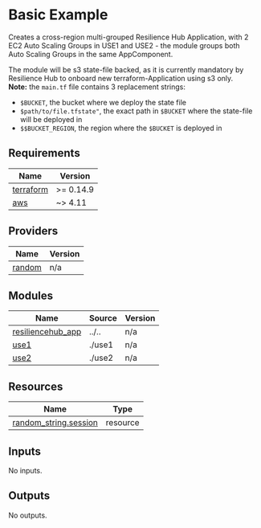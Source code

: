 <!-- BEGIN_TF_DOCS -->
# Basic Example

Creates a cross-region multi-grouped Resilience Hub Application, with 2 EC2 Auto Scaling Groups in USE1 and USE2 - the module groups both \
Auto Scaling Groups in the same AppComponent.

The module will be s3 state-file backed, as it is currently mandatory by Resilience Hub to onboard new terraform-Application using s3 only.\
**Note:** the `main.tf` file contains 3 replacement strings:
- `$BUCKET`, the bucket where we deploy the state file
- `$path/to/file.tfstate"`, the exact path in `$BUCKET` where the state-file will be deployed in
- `$$BUCKET_REGION`, the region where the `$BUCKET` is deployed in

## Requirements

| Name | Version |
|------|---------|
| <a name="requirement_terraform"></a> [terraform](#requirement\_terraform) | >= 0.14.9 |
| <a name="requirement_aws"></a> [aws](#requirement\_aws) | ~> 4.11 |

## Providers

| Name | Version |
|------|---------|
| <a name="provider_random"></a> [random](#provider\_random) | n/a |

## Modules

| Name | Source | Version |
|------|--------|---------|
| <a name="module_resiliencehub_app"></a> [resiliencehub\_app](#module\_resiliencehub\_app) | ../.. | n/a |
| <a name="module_use1"></a> [use1](#module\_use1) | ./use1 | n/a |
| <a name="module_use2"></a> [use2](#module\_use2) | ./use2 | n/a |

## Resources

| Name | Type |
|------|------|
| [random_string.session](https://registry.terraform.io/providers/hashicorp/random/latest/docs/resources/string) | resource |

## Inputs

No inputs.

## Outputs

No outputs.
<!-- END_TF_DOCS -->
